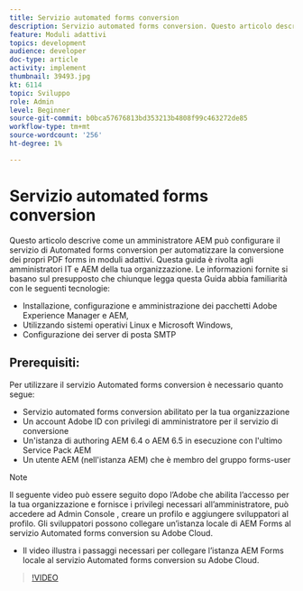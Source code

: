 ```yaml
---
title: Servizio automated forms conversion
description: Servizio automated forms conversion. Questo articolo descrive come un amministratore AEM può configurare il servizio di Automated forms conversion per automatizzare la conversione dei propri PDF forms in moduli adattivi. Questa guida è rivolta agli amministratori IT e AEM della tua organizzazione.
feature: Moduli adattivi
topics: development
audience: developer
doc-type: article
activity: implement
thumbnail: 39493.jpg
kt: 6114
topic: Sviluppo
role: Admin
level: Beginner
source-git-commit: b0bca57676813bd353213b4808f99c463272de85
workflow-type: tm+mt
source-wordcount: '256'
ht-degree: 1%

---
```


# Servizio automated forms conversion

Questo articolo descrive come un amministratore AEM può configurare il servizio di Automated forms conversion per automatizzare la conversione dei propri PDF forms in moduli adattivi. Questa guida è rivolta agli amministratori IT e AEM della tua organizzazione. Le informazioni fornite si basano sul presupposto che chiunque legga questa Guida abbia familiarità con le seguenti tecnologie:

* Installazione, configurazione e amministrazione dei pacchetti Adobe Experience Manager e AEM,
* Utilizzando sistemi operativi Linux e Microsoft Windows,
* Configurazione dei server di posta SMTP

## Prerequisiti:

Per utilizzare il servizio Automated forms conversion è necessario quanto segue:

* Servizio automated forms conversion abilitato per la tua organizzazione
* Un account Adobe ID con privilegi di amministratore per il servizio di conversione
* Un&#39;istanza di authoring AEM 6.4 o AEM 6.5 in esecuzione con l&#39;ultimo Service Pack AEM
* Un utente AEM (nell&#39;istanza AEM) che è membro del gruppo forms-user

>[!NOTE]
>Il seguente video può essere seguito dopo l’Adobe che abilita l’accesso per la tua organizzazione e fornisce i privilegi necessari all’amministratore, può accedere ad Admin Console , creare un profilo e aggiungere sviluppatori al profilo. Gli sviluppatori possono collegare un’istanza locale di AEM Forms al servizio Automated forms conversion su Adobe Cloud.

* Il video illustra i passaggi necessari per collegare l’istanza AEM Forms locale al servizio Automated forms conversion su Adobe Cloud.

>[!VIDEO](https://video.tv.adobe.com/v/39493/?quality=9&learn=on)

